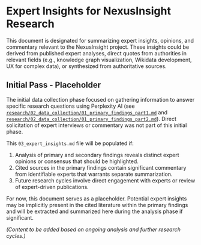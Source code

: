 # Expert Insights for NexusInsight Research

This document is designated for summarizing expert insights, opinions, and commentary relevant to the NexusInsight project. These insights could be derived from published expert analyses, direct quotes from authorities in relevant fields (e.g., knowledge graph visualization, Wikidata development, UX for complex data), or synthesized from authoritative sources.

## Initial Pass - Placeholder

The initial data collection phase focused on gathering information to answer specific research questions using Perplexity AI (see [`research/02_data_collection/01_primary_findings_part1.md`](research/02_data_collection/01_primary_findings_part1.md) and [`research/02_data_collection/01_primary_findings_part2.md`](research/02_data_collection/01_primary_findings_part2.md)). Direct solicitation of expert interviews or commentary was not part of this initial phase.

This `03_expert_insights.md` file will be populated if:

1.  Analysis of primary and secondary findings reveals distinct expert opinions or consensus that should be highlighted.
2.  Cited sources in the primary findings contain significant commentary from identifiable experts that warrants separate summarization.
3.  Future research cycles involve direct engagement with experts or review of expert-driven publications.

For now, this document serves as a placeholder. Potential expert insights may be implicitly present in the cited literature within the primary findings and will be extracted and summarized here during the analysis phase if significant.

*(Content to be added based on ongoing analysis and further research cycles.)*